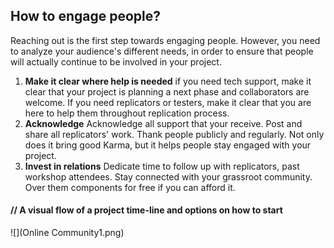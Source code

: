 ## How to engage people?

Reaching out is the first step towards engaging people. However, you need to analyze your audience's different needs, in order to ensure that people will actually continue to be involved in your project.

1. **Make it clear where help is needed** if you need tech support, make it clear that your project is planning a next phase and collaborators are welcome. If you need replicators or testers, make it clear that you are here to help them throughout replication process.
2. **Acknowledge**  Acknowledge all support that your receive.  Post and share all replicators' work. Thank people publicly and regularly. Not only does it bring good Karma, but it helps people stay engaged with your project.
3. **Invest in relations** Dedicate time to follow up with replicators, past workshop attendees. Stay connected with your grassroot community.  Over them components for free if you can afford it.


#### // A visual flow of a project time-line and options on how to start


![](Online Community1.png)